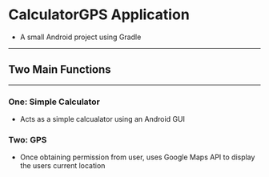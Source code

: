 # CalculatorGPS Application #

- A small Android project using Gradle

---

## Two Main Functions ##

---

### One: Simple Calculator ###

- Acts as a simple calcualator using an Android GUI

### Two: GPS ###

- Once obtaining permission from user, uses Google Maps API to display the users current location
